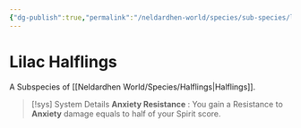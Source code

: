 ```yaml
---
{"dg-publish":true,"permalink":"/neldardhen-world/species/sub-species/lilac-halflings/"}
---
```


# Lilac Halflings
A Subspecies of [[Neldardhen World/Species/Halflings\|Halflings]].

> [!sys] System Details
> **Anxiety Resistance** : You gain a Resistance to **Anxiety** damage equals to half of your Spirit score.